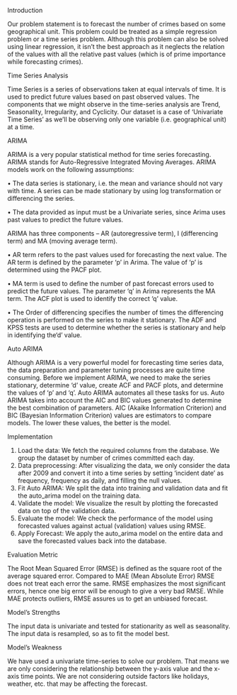 Introduction

Our problem statement is to forecast the number of crimes based on some geographical unit. This problem could be treated as a simple regression problem or a time series problem. Although this problem can also be solved using linear regression, it isn’t the best approach as it neglects the relation of the values with all the relative past values (which is of prime importance while forecasting crimes).

Time Series Analysis

Time Series is a series of observations taken at equal intervals of time. It is used to predict future values based on past observed values. The components that we might observe in the time-series analysis are Trend, Seasonality, Irregularity, and Cyclicity.
Our dataset is a case of ‘Univariate Time Series’ as we’ll be observing only one variable (i.e. geographical unit) at a time. 

ARIMA

ARIMA is a very popular statistical method for time series forecasting. ARIMA stands for Auto-Regressive Integrated Moving Averages. ARIMA models work on the following assumptions:

•	The data series is stationary, i.e. the mean and variance should not vary with time. A series can be made stationary by using log transformation or differencing the series.

•	The data provided as input must be a Univariate series, since Arima uses past values to predict the future values.

ARIMA has three components – AR (autoregressive term), I (differencing term) and MA (moving average term).

•	AR term refers to the past values used for forecasting the next value. The AR term is defined by the parameter ‘p’ in Arima. The value of ‘p’ is determined using the PACF plot.

•	MA term is used to define the number of past forecast errors used to predict the future values. The parameter ‘q’ in Arima represents the MA term. The ACF plot is used to identify the correct ‘q’ value.

•	The Order of differencing specifies the number of times the differencing operation is performed on the series to make it stationary. The ADF and KPSS tests are used to determine whether the series is stationary and help in identifying the‘d’ value.

Auto ARIMA

Although ARIMA is a very powerful model for forecasting time series data, the data preparation and parameter tuning processes are quite time consuming. Before we implement ARIMA, we need to make the series stationary, determine ‘d’ value, create ACF and PACF plots, and determine the values of ‘p’ and ‘q’. Auto ARIMA automates all these tasks for us. 
Auto ARIMA takes into account the AIC and BIC values generated to determine the best combination of parameters. AIC (Akaike Information Criterion) and BIC (Bayesian Information Criterion) values are estimators to compare models. The lower these values, the better is the model.

Implementation
1.	Load the data: We fetch the required columns from the database. We group the dataset by number of crimes committed each day.
2.	Data preprocessing: After visualizing the data, we only consider the data after 2009 and convert it into a time series by setting ‘incident date’ as frequency, frequency as daily, and filling the null values.
3.	Fit Auto ARIMA: We split the data into training and validation data and fit the auto_arima model on the training data. 
4.	Validate the model: We visualize the result by plotting the forecasted data on top of the validation data.
5.	Evaluate the model: We check the performance of the model using forecasted values against actual (validation) values using RMSE.
6.	Apply Forecast: We apply the auto_arima model on the entire data and save the forecasted values back into the database.

Evaluation Metric

The Root Mean Squared Error (RMSE) is defined as the square root of the average squared error. Compared to MAE (Mean Absolute Error) RMSE does not treat each error the same. RMSE emphasizes the most significant errors, hence one big error will be enough to give a very bad RMSE. While MAE protects outliers, RMSE assures us to get an unbiased forecast.

Model’s Strengths

The input data is univariate and tested for stationarity as well as seasonality. The input data is resampled, so as to fit the model best.

Model’s Weakness

We have used a univariate time-series to solve our problem. That means we are only considering the relationship between the y-axis value and the x-axis time points. We are not considering outside factors like holidays, weather, etc. that may be affecting the forecast.
